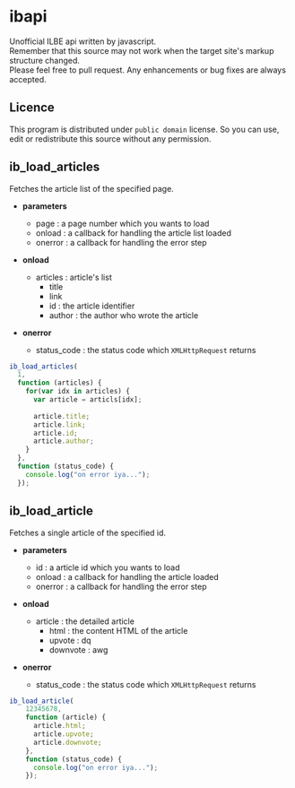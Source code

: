 ibapi
====
Unofficial ILBE api written by javascript.
<br>
Remember that this source may not work when the target site's markup structure changed.
<br>
Please feel free to pull request. Any enhancements or bug fixes are always accepted.

Licence
----
This program is distributed under `public domain` license. So you can use, edit or redistribute this source without any permission.

ib_load_articles
----
Fetches the article list of the specified page.

* __parameters__
  * page : a page number which you wants to load
  * onload : a callback for handling the article list loaded
  * onerror : a callback for handling the error step

* __onload__
  * articles : article's list
    * title
    * link
    * id : the article identifier
    * author : the author who wrote the article
* __onerror__
  * status_code : the status code which `XMLHttpRequest` returns

```js
ib_load_articles(
  1,
  function (articles) {
    for(var idx in articles) {
      var article = articls[idx];
      
      article.title;
      article.link;
      article.id;
      article.author;
    }
  },
  function (status_code) {
    console.log("on error iya...");
  });
```

ib_load_article
----
Fetches a single article of the specified id.

* __parameters__
  * id : a article id which you wants to load
  * onload : a callback for handling the article loaded
  * onerror : a callback for handling the error step
  
* __onload__
  * article : the detailed article
    * html : the content HTML of the article
    * upvote : dq
    * downvote : awg
* __onerror__
  * status_code : the status code which `XMLHttpRequest` returns

```js
ib_load_article(
    12345678,
    function (article) {
      article.html;
      article.upvote;
      article.downvote;
    },
    function (status_code) {
      console.log("on error iya...");
    });
```
